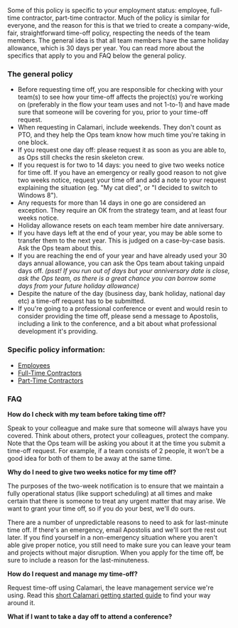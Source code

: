 Some of this policy is specific to your employment status: employee, full-time contractor, part-time contractor. Much of the policy is similar for everyone, and the reason for this is that we tried to create a company-wide, fair, straightforward time-off policy, respecting the needs of the team members. The general idea is that all team members have the same holiday allowance, which is 30 days per year. You can read more about the specifics that apply to you and FAQ below the general policy.

### The general policy
* Before requesting time off, you are responsible for checking with your team(s) to see how your time-off affects the project(s) you're working on (preferably in the flow your team uses and not 1-to-1) and have made sure that someone will be covering for you, prior to your time-off request.
* When requesting in Calamari, include weekends. They don't count as PTO, and they help the Ops team know how much time you're taking in one block.
* If you request one day off: please request it as soon as you are able to, as Ops still checks the resin skeleton crew.
* If you request is for two to 14 days: you need to give two weeks notice for time off. If you have an emergency or really good reason to not give two weeks notice, request your time off and add a note to your request explaining the situation (eg. "My cat died", or "I decided to switch to Windows 8").
* Any requests for more than 14 days in one go are considered an exception. They require an OK from the strategy team, and at least four weeks notice.
* Holiday allowance resets on each team member hire date anniversary.
* If you have days left at the end of your year, you may be able some to transfer them to the next year. This is judged on a case-by-case basis. Ask the Ops team about this.
* If you are reaching the end of your year and have already used your 30 days annual allowance, you can ask the Ops team about taking unpaid days off. _(psst! If you run out of days but your anniversary date is close, ask the Ops team, as there is a great chance you can borrow some days from your future holiday allowance)_
* Despite the nature of the day (business day, bank holiday, national day etc) a time-off request has to be submitted.
* If you're going to a professional conference or event and would resin to consider providing the time off, please send a message to Apostolis, including a link to the conference, and a bit about what professional development it's providing.

### Specific policy information:
* [Employees](https://github.com/resin-io/hq/wiki/Employees-(time-off))
* [Full-Time Contractors](https://github.com/resin-io/hq/wiki/Full-time-contractors)
* [Part-Time Contractors](https://github.com/resin-io/hq/wiki/Part-time-contractors)

### FAQ
**How do I check with my team before taking time off?**

Speak to your colleague and make sure that someone will always have you covered. Think about others, protect your colleagues, protect the company. Note that the Ops team will be asking you about it at the time you submit a time-off request. For example, if a team consists of 2 people, it won’t be a good idea for both of them to be away at the same time. 

**Why do I need to give two weeks notice for my time off?**

The purposes of the two-week notification is to ensure that we maintain a fully operational status (like support scheduling) at all times and make certain that there is someone to treat any urgent matter that may arise. We want to grant your time off, so if you do your best, we'll do ours.

There are a number of unpredictable reasons to need to ask for last-minute time off. If there's an emergency, email Apostolis and we'll sort the rest out later. If you find yourself in a non-emergency situation where you aren't able give proper notice, you still need to make sure you can leave your team and projects without major disruption. When you apply for the time off, be sure to include a reason for the last-minuteness.


**How do I request and manage my time-off?**

Request time-off using Calamari, the leave management service we're using. Read this [short Calamari getting started guide](https://docs.google.com/a/resin.io/document/d/1tSKx8T78QFJMOzXrqIKcN7lwEPM41VbBG7B_ILEOkBQ/edit?usp=sharing) to find your way around it.

**What if I want to take a day off to attend a conference?**

